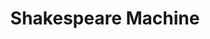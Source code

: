 ---
title:  "Shakespeare Machine"
description: "Shakespeare Machine is a permanent artwork in the lobby of the Public Theater in New York City. It was commissioned by the Department of Cultural Affairs’ Percent-for-Art program and the Public Theater. It opened to the public in October, 2012. Shakespeare Machine was awarded the 2013 [Excellence in Design Award](http://www1.nyc.gov/site/designcommission/awards/past-awards/design-awards-31.page) by the Public Design Commission of the City of New York.<br><br>The Shakespeare Machine remixes the text from 37 of Shakespeare’s plays. Custom software developed by OCR parses the text and finds similar phrases from all different plays. Each of the the 37 blades in the chandelier contains an entire play, and the software cycles through different modes that selects similar types of phrases, based on grammatical, rhythmic or semantic attributes.
"
category: shakespeare-machine
year: 2012
for: "Microsoft Cybercrime Unit"
for-link: "https://news.microsoft.com/presskits/dcu/#sm.00000b7w8fnigif79rsp9bqb4m5p1"
with: "The OCR"
with-link: "https://ocr.nyc/"
press: <a target='_blank' href='https://www.wired.com/2014/12/sci-fi-worthy-interface-tracking-criminal-botnets/'>Wired</a>
index: 7
images: ['Whole-p.jpg', 'viz3.jpg', 'ADJ-and-ADJ2 11.24.06 PM-p.jpg']
tags: ['installation', 'public space']
for: "[Public Theater](https://www.publictheater.org/)"
---
